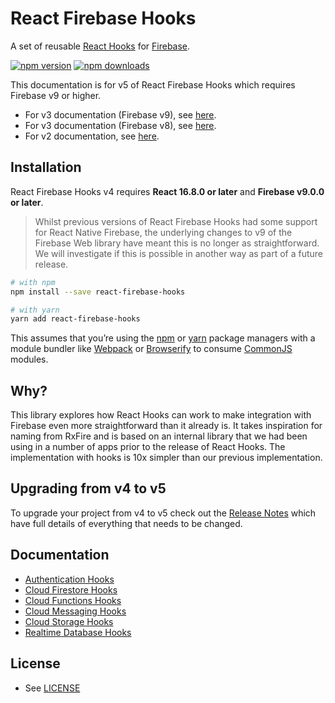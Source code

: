 # React Firebase Hooks

A set of reusable [React Hooks](https://reactjs.org/docs/hooks-intro.html) for [Firebase](https://firebase.google.com/).

[![npm version](https://img.shields.io/npm/v/react-firebase-hooks.svg?style=flat-square)](https://www.npmjs.com/package/react-firebase-hooks)
[![npm downloads](https://img.shields.io/npm/dm/react-firebase-hooks.svg?style=flat-square)](https://www.npmjs.com/package/react-firebase-hooks)

This documentation is for v5 of React Firebase Hooks which requires Firebase v9 or higher.

- For v3 documentation (Firebase v9), see [here](https://github.com/CSFrequency/react-firebase-hooks/tree/v4.0.2).
- For v3 documentation (Firebase v8), see [here](https://github.com/CSFrequency/react-firebase-hooks/tree/v3.0.4).
- For v2 documentation, see [here](https://github.com/CSFrequency/react-firebase-hooks/tree/v2.2.0).

## Installation

React Firebase Hooks v4 requires **React 16.8.0 or later** and **Firebase v9.0.0 or later**.

> Whilst previous versions of React Firebase Hooks had some support for React Native Firebase, the underlying changes to v9 of the Firebase Web library have meant this is no longer as straightforward. We will investigate if this is possible in another way as part of a future release.

```bash
# with npm
npm install --save react-firebase-hooks

# with yarn
yarn add react-firebase-hooks
```

This assumes that you’re using the [npm](https://npmjs.com) or [yarn](https://yarnpkg.com/) package managers with a module bundler like [Webpack](https://webpack.js.org/) or [Browserify](http://browserify.org/) to consume [CommonJS](http://webpack.github.io/docs/commonjs.html) modules.

## Why?

This library explores how React Hooks can work to make integration with Firebase even more straightforward than it already is. It takes inspiration for naming from RxFire and is based on an internal library that we had been using in a number of apps prior to the release of React Hooks. The implementation with hooks is 10x simpler than our previous implementation.

## Upgrading from v4 to v5

To upgrade your project from v4 to v5 check out the [Release Notes](https://github.com/CSFrequency/react-firebase-hooks/releases/tag/v5.0.0) which have full details of everything that needs to be changed.

## Documentation

- [Authentication Hooks](/auth)
- [Cloud Firestore Hooks](/firestore)
- [Cloud Functions Hooks](/functions)
- [Cloud Messaging Hooks](/messaging)
- [Cloud Storage Hooks](/storage)
- [Realtime Database Hooks](/database)

## License

- See [LICENSE](/LICENSE)
